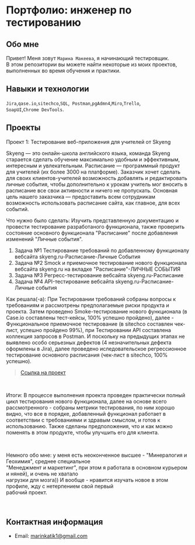 # Портфолио: инженер по тестированию

## Обо мне 

Привет! Меня зовут ``Марина Макеева``, я начинающий тестировщик. <br>
В этом репозитории вы можете найти некоторые из моих проектов, выполненных во время обучения и практики.
<br>

## Навыки и технологии
``Jira``,``qase.io``,``sitechco``,``SQL``,`` Postman``,``pgAdmn4``,``Miro``,``Trello``, <br>
``SoapUI``,``Chrome DevTools``.


## Проекты

<p> Проект 1: Тестирование веб-приложения для учителей от Skyeng</p>
Skyeng — это онлайн-школа английского языка, команда Skyeng старается сделать обучение максимально удобным и эффективным, интересным и увлекательным. Расписание — программный продукт для учителей (их более 3000 на платформе). Заказчик хочет сделать для своих клиентов-учителей возможность добавлять и редактировать личные события, чтобы дополнительно к урокам учитель мог вносить в расписание все свои активности и ничего не пропускать. Основная цель нашего заказчика — предоставить всем сотрудникам возможность использовать расписание сайта, как главное, для всех событий.

<p>Что нужно было сделать: Изучить представленную документацию и провести тестирование разработаного функционала, также проверить состояние основного функционала "Расписание" после добавления изменений "Личные события". <p>

<ol>
  <li>Задача №1 Тестирование требований по добавленному функционалу вебсайта skyeng.ru-Расписание-Личные События</li>
  <li>Задача №2 Smock и приемочное тестирование нового функционала вебсайта skyeng.ru на вкладке "Расписание"-ЛИЧНЫЕ СОБЫТИЯ</li>
  <li>Задача №3 Регресс-тестирование вебсайта skyeng.ru-Расписание</li>
  <li>Задача №4 API-тестирование вебсайта skyeng.ru-Расписание-Личные события</li>
  
 </ol>
 
<p>Как решала(-а): При Тестировании требований собраны вопросы к требованиям и рассмотрены предполагаемые риски продукта и проекта. Затем проведено Smoke-тестирование нового функционала (в Case.io составлены тест-кейсы, 100% успешно пройдено), далее - Функциональное приемочное тестирование (в sitechco составлен чек-лист, успешно пройдено 99%), при Тестировании API составлена коллекция запросов в Postman. И поскольку на предыдущих этапах не выявлено особо серьезных дефектов (4 незначительных дефекта оформлены в Jira), далее проведено иследовательское регрессионное тестирование основного расписания (чек-лист в sitechco, 100% успешно). <p>
  
> <a href="https://drive.google.com/file/d/1da3oor3WYHxpcSvdFGXv3wsmRWfvfwNv/view?usp=sharing">Ссылка на проект</a>
  <br> 
  
<p>Итоги: В процессе выполнения проекта проведен практически полный цикл тестирования нового функционала, далее на основе всего рассмотренного - собраны метрики тестирования, по ним хорошо видно, что все в порядке, добавленный функционал работает в соответствии с требованиями и здравым смыслом, и готов к использованию. Также сделаны предположения, что и как можно поменять в этом продукте, чтобы улучшить его для клиента.<p>
  <br> 
  
<p>Немного обо мне: у меня есть неоконченное высшее - "Минералогия и Геохимия", среднее специальное <br>
  "Менеджмент и маркетинг", при этом я работала в основном курьером и няней), и очень не хватало <br>
  нагрузки для мозга)) И вообще - нравится изучать новое в этом профиле, жду с нетерпением свой первый <br>
  рабочий проект.<p>
  <br> 
  
## Контактная информация
- Email: marinkatik1@gmail.com
